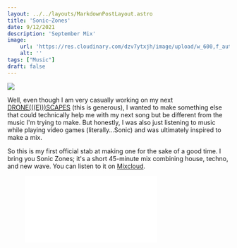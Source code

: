 ```yaml
---
layout: ../../layouts/MarkdownPostLayout.astro
title: 'Sonic—Zones'
date: 9/12/2021
description: 'September Mix'
image:
    url: 'https://res.cloudinary.com/dzv7ytxjh/image/upload/w_600,f_auto,q_60/v1739500073/613b0021be08f41360aac55f_20210909_SZ01_ART_Med_1_a2tdne.png'
    alt: ''
tags: ["Music"]
draft: false
---
```


<img class="blog-post-image-lg" src="https://res.cloudinary.com/dzv7ytxjh/image/upload/f_auto,q_60/v1739500073/613b0021be08f41360aac55f_20210909_SZ01_ART_Med_1_a2tdne.png">

Well, even though I am very casually working on my next [DRONE(((E)))SCAPES](https://www.annieszafranski.com/visual-journal/drone-e-scapes) (this is generous), I wanted to make something else that could technically help me with my next song but be different from the music I'm trying to make. But honestly, I was also just listening to music while playing video games (literally…Sonic) and was ultimately inspired to make a mix. 

So this is my first official stab at making one for the sake of a good time. I bring you Sonic Zones; it's a short 45-minute mix combining house, techno, and new wave. You can listen to it on [Mixcloud](https://www.mixcloud.com/aszaf/soniczones-september-21/).

<figure class="w-richtext-figure-type-video w-richtext-align-center" style="padding-bottom:5.625%" data-rt-type="video" data-rt-align="center" data-rt-max-width="" data-rt-max-height="5.625%" data-rt-dimensions="1280:120" data-page-url="https://www.mixcloud.com/aszaf/soniczones-september-21/"><div><iframe allowfullscreen="true" frameborder="0" scrolling="no" src="//cdn.embedly.com/widgets/media.html?src=https%3A%2F%2Fwww.mixcloud.com%2Fwidget%2Fiframe%2F%3Ffeed%3Dhttps%253A%252F%252Fwww.mixcloud.com%252Faszaf%252Fsoniczones-september-21%252F%26hide_cover%3D1&display_name=Mixcloud&url=https%3A%2F%2Fwww.mixcloud.com%2Faszaf%2Fsoniczones-september-21%2F&key=96f1f04c5f4143bcb0f2e68c87d65feb&type=text%2Fhtml&schema=mixcloud"></iframe></div></figure>